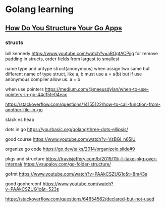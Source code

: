 # Golang learning

## [How Do You Structure Your Go Apps](https://www.youtube.com/watch?v=oL6JBUk6tj0)

### structs
bill kennedy
https://www.youtube.com/watch?v=aROgtACPjjg
for remove padding in structs, order fields from largest to smallest

name type and untype struct(anonymous)
when assign two same but different name of type struct, like a, b
must use  a = a(b) but if use anonymous compiler allow us. a = b


when use pointers
https://medium.com/@meeusdylan/when-to-use-pointers-in-go-44c15fe04eac

https://stackoverflow.com/questions/14155122/how-to-call-function-from-another-file-in-go

stack vs heap

dots in go
https://yourbasic.org/golang/three-dots-ellipsis/

good course
https://www.youtube.com/watch?v=VzBGi_n65iU

organize go code
https://go.dev/talks/2014/organizeio.slide#9

pkgs and structure
https://travisjeffery.com/b/2019/11/i-ll-take-pkg-over-internal/
https://vsupalov.com/go-folder-structure/

gofmt
https://www.youtube.com/watch?v=PAAkCSZUG1c&t=8m43s


good gopherconf
https://www.youtube.com/watch?v=PAAkCSZUG1c&t=523s


https://stackoverflow.com/questions/64654562/declared-but-not-used
